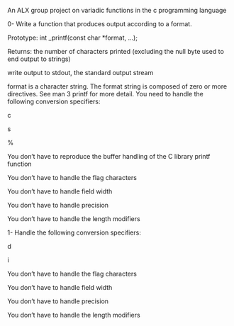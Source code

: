 
An ALX group project on variadic functions in the c programming language

0-   Write a function that produces output according to a format.



Prototype: int _printf(const char *format, ...);

Returns: the number of characters printed (excluding the null byte used to end output to strings)

write output to stdout, the standard output stream

format is a character string. The format string is composed of zero or more directives. See man 3 printf for more detail. You need to handle the following conversion specifiers:

c

s

%

You don’t have to reproduce the buffer handling of the C library printf function

You don’t have to handle the flag characters

You don’t have to handle field width

You don’t have to handle precision

You don’t have to handle the length modifiers

1- Handle the following conversion specifiers:



d

i

You don’t have to handle the flag characters

You don’t have to handle field width

You don’t have to handle precision

You don’t have to handle the length modifiers
